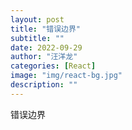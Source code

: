 ```yaml
---
layout: post
title: "错误边界"
subtitle: ""
date: 2022-09-29
author: "汪洋龙"
categories: [React]
image: "img/react-bg.jpg"
description: ""
---
```




错误边界